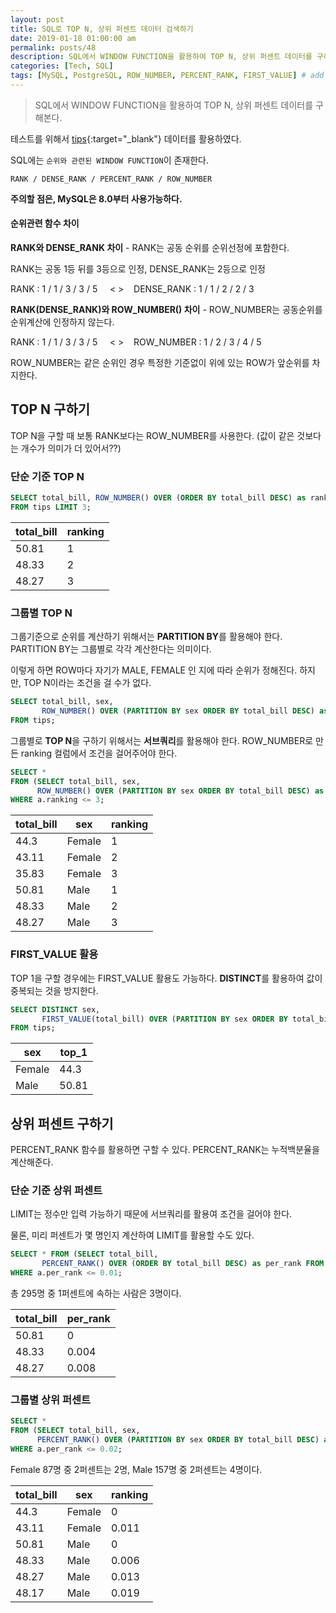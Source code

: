 ```yaml
---
layout: post
title: SQL로 TOP N, 상위 퍼센트 데이터 검색하기
date: 2019-01-18 01:00:00 am
permalink: posts/48
description: SQL에서 WINDOW FUNCTION을 활용하여 TOP N, 상위 퍼센트 데이터를 구해본다.
categories: [Tech, SQL]
tags: [MySQL, PostgreSQL, ROW_NUMBER, PERCENT_RANK, FIRST_VALUE] # add tag
---
```


> SQL에서 WINDOW FUNCTION을 활용하여 TOP N, 상위 퍼센트 데이터를 구해본다.

테스트를 위해서 [tips](https://github.com/mwaskom/seaborn-data/blob/master/tips.csv){:target="_blank"} 데이터를 활용하였다.

SQL에는 `순위와 관련된 WINDOW FUNCTION`이 존재한다. 

`RANK / DENSE_RANK / PERCENT_RANK / ROW_NUMBER`

**주의할 점은, MySQL은 8.0부터 사용가능하다.**

#### 순위관련 함수 차이

**RANK와 DENSE_RANK 차이** - RANK는 공동 순위를 순위선정에 포함한다.

RANK는 공동 1등 뒤를 3등으로 인정, DENSE_RANK는 2등으로 인정

RANK : 1 / 1 / 3 / 3 / 5 &nbsp;&nbsp;&nbsp; < > &nbsp;&nbsp; DENSE_RANK : 1 / 1 / 2 / 2 / 3

**RANK(DENSE_RANK)와 ROW_NUMBER() 차이** - ROW_NUMBER는 공동순위를 순위계산에 인정하지 않는다.

RANK : 1 / 1 / 3 / 3 / 5 &nbsp;&nbsp;&nbsp; < > &nbsp;&nbsp; ROW_NUMBER : 1 / 2 / 3 / 4 / 5

ROW_NUMBER는 같은 순위인 경우 특정한 기준없이 위에 있는 ROW가 앞순위를 차지한다.

## TOP N 구하기

TOP N을 구할 때 보통 RANK보다는 ROW_NUMBER를 사용한다. (값이 같은 것보다는 개수가 의미가 더 있어서??)

### 단순 기준 TOP N

``` sql
SELECT total_bill, ROW_NUMBER() OVER (ORDER BY total_bill DESC) as ranking 
FROM tips LIMIT 3;
```

| total_bill | ranking |
|------------|---------|
| 50.81      |    1    |
| 48.33      |    2    |
| 48.27      |    3    |

### 그룹별 TOP N

그룹기준으로 순위를 계산하기 위해서는 **PARTITION BY**를 활용해야 한다. PARTITION BY는 그룹별로 각각 계산한다는 의미이다.

이렇게 하면 ROW마다 자기가 MALE, FEMALE 인 지에 따라 순위가 정해진다. 하지만, TOP N이라는 조건을 걸 수가 없다.

``` sql
SELECT total_bill, sex, 
       ROW_NUMBER() OVER (PARTITION BY sex ORDER BY total_bill DESC) as ranking 
FROM tips;
```
그룹별로 **TOP N**을 구하기 위해서는 **서브쿼리**를 활용해야 한다. ROW_NUMBER로 만든 ranking 컬럼에서 조건을 걸어주어야 한다.

``` sql
SELECT *
FROM (SELECT total_bill, sex, 
      ROW_NUMBER() OVER (PARTITION BY sex ORDER BY total_bill DESC) as ranking FROM tips) a
WHERE a.ranking <= 3;
```

| total_bill | sex   | ranking |  
|------------|-------|---------|
|44.3        | Female| 1       |
|43.11       | Female| 2       |
|35.83       | Female| 3       |
|50.81       | Male  | 1       |
|48.33       | Male  | 2       |
|48.27       | Male  | 3       |

### FIRST_VALUE 활용

TOP 1을 구할 경우에는 FIRST_VALUE 활용도 가능하다. **DISTINCT**를 활용하여 값이 중복되는 것을 방지한다.

``` sql
SELECT DISTINCT sex, 
       FIRST_VALUE(total_bill) OVER (PARTITION BY sex ORDER BY total_bill DESC) as top_1 
FROM tips;
```

| sex   | top_1   |
|-------|---------|
| Female|   44.3  |
| Male  |  50.81  |

## 상위 퍼센트 구하기

PERCENT_RANK 함수를 활용하면 구할 수 있다. PERCENT_RANK는 누적백분율을 계산해준다.

### 단순 기준 상위 퍼센트

LIMIT는 정수만 입력 가능하기 때문에 서브쿼리를 활용여 조건을 걸어야 한다.

물론, 미리 퍼센트가 몇 명인지 계산하여 LIMIT를 활용할 수도 있다.

``` sql
SELECT * FROM (SELECT total_bill, 
       PERCENT_RANK() OVER (ORDER BY total_bill DESC) as per_rank FROM tips) a
WHERE a.per_rank <= 0.01;
```
총 295명 중 1퍼센트에 속하는 사람은 3명이다.

| total_bill | per_rank |
|------------|----------|
| 50.81      |    0     |
| 48.33      |    0.004 |
| 48.27      |    0.008 |

### 그룹별 상위 퍼센트

``` sql
SELECT *
FROM (SELECT total_bill, sex, 
      PERCENT_RANK() OVER (PARTITION BY sex ORDER BY total_bill DESC) as per_rank FROM tips) a
WHERE a.per_rank <= 0.02;
```
Female 87명 중 2퍼센트는 2명, Male 157명 중 2퍼센트는 4명이다.  

| total_bill | sex   | ranking |  
|------------|-------|---------|
|44.3        | Female| 0       |
|43.11       | Female| 0.011   |
|50.81       | Male  |0        |
|48.33       | Male  |0.006    |
|48.27       | Male  |0.013    |
|48.17       | Male  |0.019    |